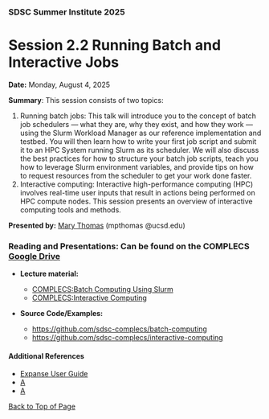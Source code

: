 ### SDSC Summer Institute 2025
# Session 2.2 Running Batch and Interactive Jobs

**Date:** Monday, August 4, 2025

**Summary**: 
This session consists of two topics: 
1. Running batch jobs: This talk will introduce you to the concept of batch job schedulers — what they are, why they exist, and how they work — using the Slurm Workload Manager as our reference implementation and testbed. You will then learn how to write your first job script and submit it to an HPC System running Slurm as its scheduler. We will also discuss the best practices for how to structure your batch job scripts, teach you how to leverage Slurm environment variables, and provide tips on how to request resources from the scheduler to get your work done faster.
2. Interactive computing: Interactive high-performance computing (HPC) involves real-time user inputs that result in actions being performed on HPC compute nodes. This session presents an overview of interactive computing tools and methods.

**Presented by:** [Mary Thomas](https://www.sdsc.edu/~mthomas/main.html) (mpthomas @ucsd.edu)


### Reading and Presentations: Can be found on the COMPLECS [Google Drive](https://drive.google.com/drive/u/0/folders/1OCf8FHmffihZB-UZfdduNGrgLcClLPOX)
* **Lecture material:**
   * [COMPLECS:Batch Computing Using Slurm](https://drive.google.com/drive/u/0/folders/1OCf8FHmffihZB-UZfdduNGrgLcClLPOX)
   * [COMPLECS:Interactive Computing](https://drive.google.com/drive/u/0/folders/1OCf8FHmffihZB-UZfdduNGrgLcClLPOX)
  
* **Source Code/Examples:** 
   * https://github.com/sdsc-complecs/batch-computing
   * https://github.com/sdsc-complecs/interactive-computing

#### Additional References
  - [Expanse User Guide](https://www.sdsc.edu/systems/expanse/user_guide.html)
  - [A](B)
  - [A](B)


[Back to Top of Page](#top)
